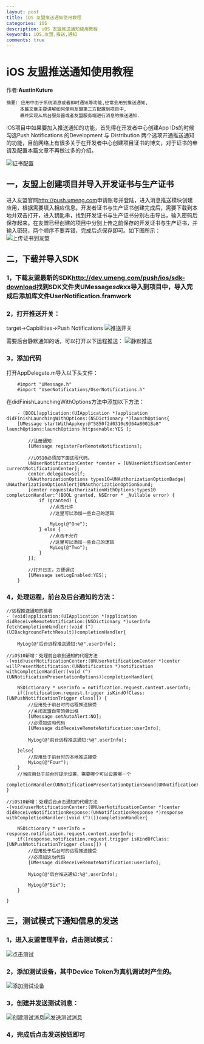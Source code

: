 ```yaml
---
layout: post
title: iOS 友盟推送通知使用教程
categories: iOS
description: iOS 友盟推送通知使用教程
keywords: iOS,友盟,推送,通知
comments: true
---
```






# iOS 友盟推送通知使用教程

作者:**AustinKuture**

```
摘要: 应用中由于系统消息或者即时通讯等功能,经常会用到推送通知,
     本篇文章主要讲解如何使用友盟第三方配置到项目中,
     最终实现从后台服务器或者友盟服务端进行消息的推送通知.
```

iOS项目中如果要加入推送通知的功能，首先得在开发者中心创建App IDs的时候勾选Push Notifications 的Development 与 Distribution 两个选项开通推送通知的功能，目前网络上有很多关于在开发者中心创建项目证书的博文，对于证书的申请及配置本篇文章不再做过多的介绍。

![证书配置](https://static.oschina.net/uploads/space/2017/0120/140526_tDbf_2728740.png)

## 一，友盟上创建项目并导入开发证书与生产证书

进入友盟官网<http://push.umeng.com>申请账号并登陆，进入消息推送模块创建应用，根据需要填入相应信息。开发者证书与生产证书创建完成后，需要下载到本地并双击打开，进入钥匙串，找到开发证书与生产证书分别右击导出，输入密码后保存起来。在友盟已经创建的项目中分别上传之前保存的开发证书与生产证书，并输入密码，两个顺序不要弄错，完成后点保存即可。如下图所示：   ![上传证书到友盟](https://static.oschina.net/uploads/space/2017/0120/140327_svjX_2728740.png)

## 二，下载并导入SDK

### 1，下载友盟最新的SDK<http://dev.umeng.com/push/ios/sdk-download>找到SDK文件夹UMessage*sdk*xx导入到项目中，导入完成后添加库文件UserNotification.framwork

### 2，打开推送开关：

target->Capbilities->Push Notifications   ![推送开关](https://static.oschina.net/uploads/space/2017/0120/144254_O8za_2728740.png)

需要后台静默通知的话，可以打开以下运程推送：   ![静默推送](https://static.oschina.net/uploads/space/2017/0120/165009_0PyK_2728740.png)

### 3，添加代码

打开AppDelegate.m导入以下头文件：

```
    #import "UMessage.h"
    #import "UserNotifications/UserNotifications.h"
```

在didFinishLaunchingWithOptions方法中添加以下方法：

```
    - (BOOL)application:(UIApplication *)application didFinishLaunchingWithOptions:(NSDictionary *)launchOptions{
    [UMessage startWithAppkey:@"5850f2d0310c9364a80018a8" launchOptions:launchOptions httpsenable:YES ];

        //注册通知
        [UMessage registerForRemoteNotifications];

        //iOS10必须加下面这段代码。
        UNUserNotificationCenter *center = [UNUserNotificationCenter currentNotificationCenter];
        center.delegate=self;
        UNAuthorizationOptions types10=UNAuthorizationOptionBadge|  UNAuthorizationOptionAlert|UNAuthorizationOptionSound;
        [center requestAuthorizationWithOptions:types10     completionHandler:^(BOOL granted, NSError * _Nullable error) {
            if (granted) {
                //点击允许
                //这里可以添加一些自己的逻辑

                MyLog(@"One");
            } else {
                //点击不允许
                //这里可以添加一些自己的逻辑
                MyLog(@"Two");
            }
        }];

        //打开日志，方便调试
        [UMessage setLogEnabled:YES];
    }
```

### 4，处理运程，前台及后台通知的方法：

```
//远程推送通知的接收
- (void)application:(UIApplication *)application didReceiveRemoteNotification:(NSDictionary *)userInfo fetchCompletionHandler:(void (^)(UIBackgroundFetchResult))completionHandler{

    MyLog(@"后台远程推送通知:%@",userInfo);

//iOS10新增：处理前台收到通知的代理方法
-(void)userNotificationCenter:(UNUserNotificationCenter *)center willPresentNotification:(UNNotification *)notification withCompletionHandler:(void (^)(UNNotificationPresentationOptions))completionHandler{

    NSDictionary * userInfo = notification.request.content.userInfo;
    if([notification.request.trigger isKindOfClass:[UNPushNotificationTrigger class]]) {
        //应用处于前台时的远程推送接受
        //关闭友盟自带的弹出框
        [UMessage setAutoAlert:NO];
        //必须加这句代码
        [UMessage didReceiveRemoteNotification:userInfo];

        MyLog(@"前台远程推送通知:%@",userInfo);

    }else{
        //应用处于前台时的本地推送接受
        MyLog(@"Four");
    }
    //当应用处于前台时提示设置，需要哪个可以设置哪一个
    completionHandler(UNNotificationPresentationOptionSound|UNNotificationPresentationOptionBadge|UNNotificationPresentationOptionAlert);
}

//iOS10新增：处理后台点击通知的代理方法
-(void)userNotificationCenter:(UNUserNotificationCenter *)center didReceiveNotificationResponse:(UNNotificationResponse *)response withCompletionHandler:(void (^)())completionHandler{

    NSDictionary * userInfo = response.notification.request.content.userInfo;
    if([response.notification.request.trigger isKindOfClass:[UNPushNotificationTrigger class]]) {
        //应用处于后台时的远程推送接受
        //必须加这句代码
        [UMessage didReceiveRemoteNotification:userInfo];

        MyLog(@"后台推送通知:%@",userInfo);

        MyLog(@"Six");
    }

}
```

## 三，测试模式下通知信息的发送

### 1，进入友盟管理平台，点击测试模式：

![点击测试](https://static.oschina.net/uploads/space/2017/0120/165428_V2Ui_2728740.png)

### 2，添加测试设备，其中Device Token为真机调试时产生的。

![添加测试设备](https://static.oschina.net/uploads/space/2017/0120/165618_k0yC_2728740.png)

### 3，创建并发送测试消息：

![创建测试消息](https://static.oschina.net/uploads/space/2017/0120/165902_VIL2_2728740.png)![发送测试消息](https://static.oschina.net/uploads/space/2017/0120/170017_btii_2728740.png)

### 4，完成后点击发送按钮即可